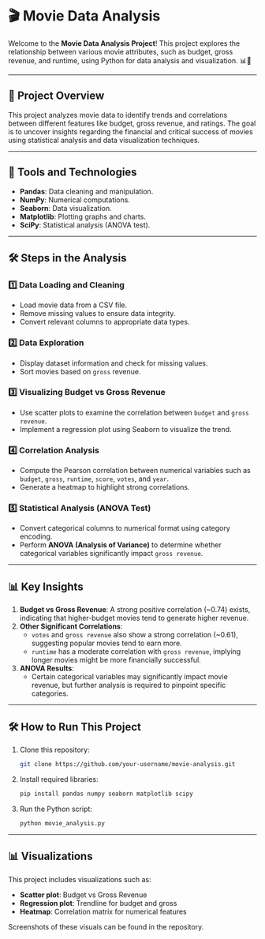 # 🎬 Movie Data Analysis

Welcome to the **Movie Data Analysis Project**! This project explores the relationship between various movie attributes, such as budget, gross revenue, and runtime, using Python for data analysis and visualization. 📊🎥

---

## 🚀 Project Overview

This project analyzes movie data to identify trends and correlations between different features like budget, gross revenue, and ratings. The goal is to uncover insights regarding the financial and critical success of movies using statistical analysis and data visualization techniques.

---

## 🔧 Tools and Technologies

- **Pandas**: Data cleaning and manipulation.
- **NumPy**: Numerical computations.
- **Seaborn**: Data visualization.
- **Matplotlib**: Plotting graphs and charts.
- **SciPy**: Statistical analysis (ANOVA test).

---

## 🛠️ Steps in the Analysis

### 1️⃣ Data Loading and Cleaning
- Load movie data from a CSV file.
- Remove missing values to ensure data integrity.
- Convert relevant columns to appropriate data types.

### 2️⃣ Data Exploration
- Display dataset information and check for missing values.
- Sort movies based on `gross` revenue.

### 3️⃣ Visualizing Budget vs Gross Revenue
- Use scatter plots to examine the correlation between `budget` and `gross revenue`.
- Implement a regression plot using Seaborn to visualize the trend.

### 4️⃣ Correlation Analysis
- Compute the Pearson correlation between numerical variables such as `budget`, `gross`, `runtime`, `score`, `votes`, and `year`.
- Generate a heatmap to highlight strong correlations.

### 5️⃣ Statistical Analysis (ANOVA Test)
- Convert categorical columns to numerical format using category encoding.
- Perform **ANOVA (Analysis of Variance)** to determine whether categorical variables significantly impact `gross revenue`.

---

## 📊 Key Insights

1. **Budget vs Gross Revenue**: A strong positive correlation (~0.74) exists, indicating that higher-budget movies tend to generate higher revenue.
2. **Other Significant Correlations**:
   - `votes` and `gross revenue` also show a strong correlation (~0.61), suggesting popular movies tend to earn more.
   - `runtime` has a moderate correlation with `gross revenue`, implying longer movies might be more financially successful.
3. **ANOVA Results**:
   - Certain categorical variables may significantly impact movie revenue, but further analysis is required to pinpoint specific categories.

---

## 🛠️ How to Run This Project

1. Clone this repository:
   ```bash
   git clone https://github.com/your-username/movie-analysis.git
   ```
2. Install required libraries:
   ```bash
   pip install pandas numpy seaborn matplotlib scipy
   ```
3. Run the Python script:
   ```bash
   python movie_analysis.py
   ```

---

## 📊 Visualizations

This project includes visualizations such as:
- **Scatter plot**: Budget vs Gross Revenue
- **Regression plot**: Trendline for budget and gross
- **Heatmap**: Correlation matrix for numerical features

Screenshots of these visuals can be found in the repository.

